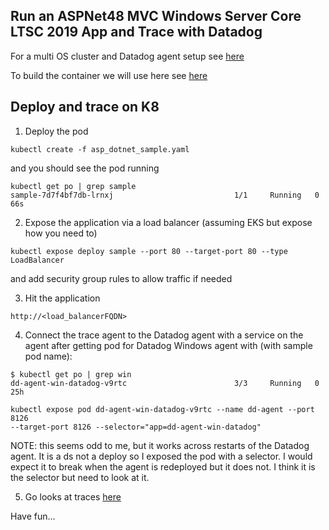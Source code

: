 Run an ASPNet48 MVC Windows Server Core LTSC 2019 App and Trace with Datadog
--

For a multi OS cluster and Datadog agent
setup see
[here](https://github.com/jgibbons-cp/datadog/tree/main/kubernetes/eks_with_windows)  

To build the container we will use here see
[here](https://github.com/jgibbons-cp/datadog/tree/main/docker/aspnet48_mvc_app)  

Deploy and trace on K8
--

1) Deploy the pod  

```
kubectl create -f asp_dotnet_sample.yaml  
```

and you should see the pod running  

```
kubectl get po | grep sample
sample-7d7f4bf7db-lrnxj                           1/1     Running   0          66s
```  

2) Expose the application via a load balancer  (assuming EKS but expose how you
   need to)

```
kubectl expose deploy sample --port 80 --target-port 80 --type LoadBalancer  
```  

and add security group rules to allow traffic if needed  

3) Hit the application  

```
http://<load_balancerFQDN>
```  

4) Connect the trace agent to the Datadog agent with a service on the agent
after getting pod for Datadog Windows agent with (with sample pod name):  

```
$ kubectl get po | grep win
dd-agent-win-datadog-v9rtc                        3/3     Running   0          25h
```   

```
kubectl expose pod dd-agent-win-datadog-v9rtc --name dd-agent --port 8126
--target-port 8126 --selector="app=dd-agent-win-datadog"  
```  

NOTE: this seems odd to me, but it works across restarts of the Datadog agent.
It is a ds not a deploy so I exposed the pod with a selector.  I would expect it
to break when the agent is redeployed but it does not.  I think it is the selector
but need to look at it.  

5) Go looks at traces [here](https://app.datadoghq.com/apm/traces)  

Have fun...  
